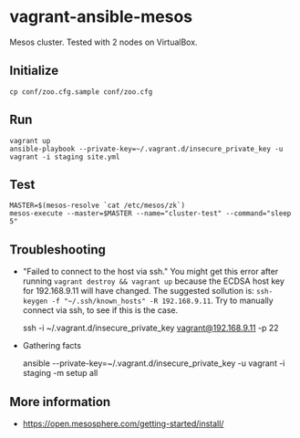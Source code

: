 # vagrant-ansible-mesos

Mesos cluster. Tested with 2 nodes on VirtualBox.

## Initialize

	cp conf/zoo.cfg.sample conf/zoo.cfg

## Run

	vagrant up
	ansible-playbook --private-key=~/.vagrant.d/insecure_private_key -u vagrant -i staging site.yml

## Test

	MASTER=$(mesos-resolve `cat /etc/mesos/zk`)
	mesos-execute --master=$MASTER --name="cluster-test" --command="sleep 5"

## Troubleshooting

- "Failed to connect to the host via ssh."
You might get this error after running `vagrant destroy && vagrant up` because the ECDSA host key for 192.168.9.11 will have changed. The suggested sollution is: `ssh-keygen -f "~/.ssh/known_hosts" -R 192.168.9.11`. Try to manually connect via ssh, to see if this is the case.

	ssh -i ~/.vagrant.d/insecure_private_key vagrant@192.168.9.11 -p 22

- Gathering facts

	ansible --private-key=~/.vagrant.d/insecure_private_key -u vagrant -i staging -m setup all

## More information

- https://open.mesosphere.com/getting-started/install/

